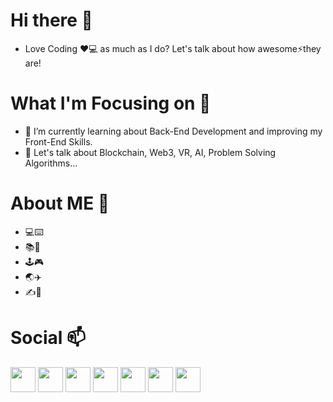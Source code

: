 # Hi there 👋

- Love Coding ❤️💻 as much as I do? Let's talk about how awesome⚡they are!

# What I'm Focusing on 🌱

- 👯 I’m currently learning about Back-End Development and improving my Front-End Skills. 
- 💬 Let's talk about Blockchain, Web3, VR, AI, Problem Solving Algorithms...

# About ME 🤔

- 💻⌨️
- 📚📖
- 🕹🎮
- 🌏✈️
- ✍️📓

# Social 📫
<a href="https://www.twitter.com/a_nuragjain"><img src="https://cdn-icons-png.flaticon.com/512/3670/3670127.png" width="40"></a>  <a href="https://www.instagram.com/a_nuragjain"><img src="https://cdn-icons-png.flaticon.com/512/3670/3670125.png" width="40"></a>  <a href="https://www.t.me/a_nuragjain"><img src="https://cdn-icons-png.flaticon.com/512/906/906377.png" width="40"></a>  <a href="#"><img src="https://cdn-icons-png.flaticon.com/512/4494/4494501.png" width="40"></a>  <a href="https://discord.gg/g9EBZfYV"><img src="https://cdn-icons-png.flaticon.com/512/3670/3670157.png" width="40"></a>  <a href="https://www.youtube.com/channel/UCCEd86oQN9DQcgespRrmT2A"><img src="https://cdn-icons-png.flaticon.com/512/3670/3670209.png" width="40"></a>  <a href="https://linkedin.com/in/anuragjain-in"><img src="https://cdn-icons-png.flaticon.com/512/3670/3670236.png" width="40"></a>
